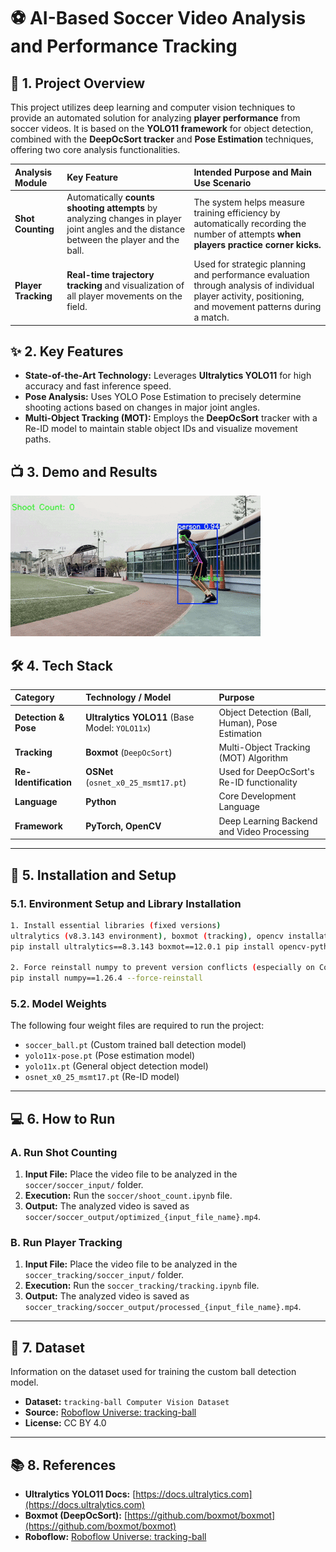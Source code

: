 # ⚽ AI-Based Soccer Video Analysis and Performance Tracking

## 📝 1. Project Overview

This project utilizes deep learning and computer vision techniques to provide an automated solution for analyzing **player performance** from soccer videos. It is based on the **YOLO11 framework** for object detection, combined with the **DeepOcSort tracker** and **Pose Estimation** techniques, offering two core analysis functionalities.

| Analysis Module | Key Feature | Intended Purpose and Main Use Scenario |
| :--- | :--- | :--- |
| **Shot Counting** | Automatically **counts shooting attempts** by analyzing changes in player joint angles and the distance between the player and the ball. | The system helps measure training efficiency by automatically recording the number of attempts **when players practice corner kicks.** |
| **Player Tracking** | **Real-time trajectory tracking** and visualization of all player movements on the field. | Used for strategic planning and performance evaluation through analysis of individual player activity, positioning, and movement patterns during a match. |

## ✨ 2. Key Features

* **State-of-the-Art Technology:** Leverages **Ultralytics YOLO11** for high accuracy and fast inference speed.
* **Pose Analysis:** Uses YOLO Pose Estimation to precisely determine shooting actions based on changes in major joint angles.
* **Multi-Object Tracking (MOT):** Employs the **DeepOcSort** tracker with a Re-ID model to maintain stable object IDs and visualize movement paths.

## 📺 3. Demo and Results

![Shot Counting Demo](demo.gif)

## 🛠️ 4. Tech Stack

| Category | Technology / Model | Purpose |
| :--- | :--- | :--- |
| **Detection & Pose** | **Ultralytics YOLO11** (Base Model: `YOLO11x`) | Object Detection (Ball, Human), Pose Estimation |
| **Tracking** | **Boxmot** (`DeepOcSort`) | Multi-Object Tracking (MOT) Algorithm |
| **Re-Identification**| **OSNet** (`osnet_x0_25_msmt17.pt`) | Used for DeepOcSort's Re-ID functionality |
| **Language** | **Python** | Core Development Language |
| **Framework** | **PyTorch, OpenCV** | Deep Learning Backend and Video Processing |

---

## 🚀 5. Installation and Setup

### 5.1. Environment Setup and Library Installation

```bash
1. Install essential libraries (fixed versions)
ultralytics (v8.3.143 environment), boxmot (tracking), opencv installation
pip install ultralytics==8.3.143 boxmot==12.0.1 pip install opencv-python-headless==4.9.0.80 opencv-contrib-python==4.9.0.80

2. Force reinstall numpy to prevent version conflicts (especially on Colab)
pip install numpy==1.26.4 --force-reinstall
```
### 5.2. Model Weights

The following four weight files are required to run the project:
* `soccer_ball.pt` (Custom trained ball detection model)
* `yolo11x-pose.pt` (Pose estimation model)
* `yolo11x.pt` (General object detection model)
* `osnet_x0_25_msmt17.pt` (Re-ID model)

---

## 💻 6. How to Run

### A. Run Shot Counting

1.  **Input File:** Place the video file to be analyzed in the `soccer/soccer_input/` folder.
2.  **Execution:** Run the `soccer/shoot_count.ipynb` file.
3.  **Output:** The analyzed video is saved as `soccer/soccer_output/optimized_{input_file_name}.mp4`.

### B. Run Player Tracking

1.  **Input File:** Place the video file to be analyzed in the `soccer_tracking/soccer_input/` folder.
2.  **Execution:** Run the `soccer_tracking/tracking.ipynb` file.
3.  **Output:** The analyzed video is saved as `soccer_tracking/soccer_output/processed_{input_file_name}.mp4`.

---
## 💾 7. Dataset

Information on the dataset used for training the custom ball detection model.

* **Dataset:** `tracking-ball Computer Vision Dataset`
* **Source:** [Roboflow Universe: tracking-ball](https://universe.roboflow.com/mahendra-nakasi/tracking-ball-nnd9p)
* **License:** CC BY 4.0

---
## 📚 8. References

* **Ultralytics YOLO11 Docs:** [https://docs.ultralytics.com](https://docs.ultralytics.com)
* **Boxmot (DeepOcSort):** [https://github.com/boxmot/boxmot](https://github.com/boxmot/boxmot)
* **Roboflow:** [Roboflow Universe: tracking-ball](https://universe.roboflow.com/mahendra-nakasi/tracking-ball-nnd9p)

